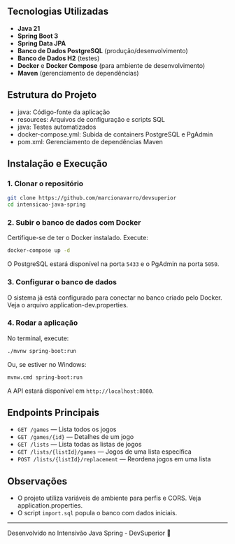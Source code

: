 ## Tecnologias Utilizadas

- **Java 21**
- **Spring Boot 3**
- **Spring Data JPA**
- **Banco de Dados PostgreSQL** (produção/desenvolvimento)
- **Banco de Dados H2** (testes)
- **Docker** e **Docker Compose** (para ambiente de desenvolvimento)
- **Maven** (gerenciamento de dependências)

## Estrutura do Projeto

- java: Código-fonte da aplicação
- resources: Arquivos de configuração e scripts SQL
- java: Testes automatizados
- docker-compose.yml: Subida de containers PostgreSQL e PgAdmin
- pom.xml: Gerenciamento de dependências Maven

## Instalação e Execução

### 1. Clonar o repositório

```sh
git clone https://github.com/marcionavarro/devsuperior
cd intensicao-java-spring
```

### 2. Subir o banco de dados com Docker

Certifique-se de ter o Docker instalado. Execute:

```sh
docker-compose up -d
```

O PostgreSQL estará disponível na porta `5433` e o PgAdmin na porta `5050`.

### 3. Configurar o banco de dados

O sistema já está configurado para conectar no banco criado pelo Docker. Veja o arquivo application-dev.properties.

### 4. Rodar a aplicação

No terminal, execute:

```sh
./mvnw spring-boot:run
```

Ou, se estiver no Windows:

```sh
mvnw.cmd spring-boot:run
```

A API estará disponível em `http://localhost:8080`.

## Endpoints Principais

- `GET /games` — Lista todos os jogos
- `GET /games/{id}` — Detalhes de um jogo
- `GET /lists` — Lista todas as listas de jogos
- `GET /lists/{listId}/games` — Jogos de uma lista específica
- `POST /lists/{listId}/replacement` — Reordena jogos em uma lista

## Observações

- O projeto utiliza variáveis de ambiente para perfis e CORS. Veja application.properties.
- O script `import.sql` popula o banco com dados iniciais.

---

Desenvolvido no Intensivão Java Spring - DevSuperior 🚀